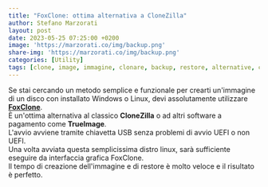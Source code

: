 ```yaml
---
title: "FoxClone: ottima alternativa a CloneZilla"
author: Stefano Marzorati
layout: post
date: 2023-05-25 07:25:00 +0200
image: 'https://marzorati.co/img/backup.png'
share-img: 'https://marzorati.co/img/backup.png'
categories: [Utility]
tags: [clone, image, immagine, clonare, backup, restore, alternative, clonezilla, trueimage]
---
```

Se stai cercando un metodo semplice e funzionale per crearti un'immagine di un disco con installato Windows o Linux, devi assolutamente utilizzare <b><a href="https://foxclone.org/" target="_blank">FoxClone</a></b>.   
È un'ottima alternativa al classico **CloneZilla** o ad altri software a pagamento come **TrueImage**.   
L'avvio avviene tramite chiavetta USB senza problemi di avvio UEFI o non UEFI.   
Una volta avviata questa semplicissima distro linux, sarà sufficiente eseguire da interfaccia grafica FoxClone.   
Il tempo di creazione dell'immagine e di restore è molto veloce e il risultato è perfetto.   